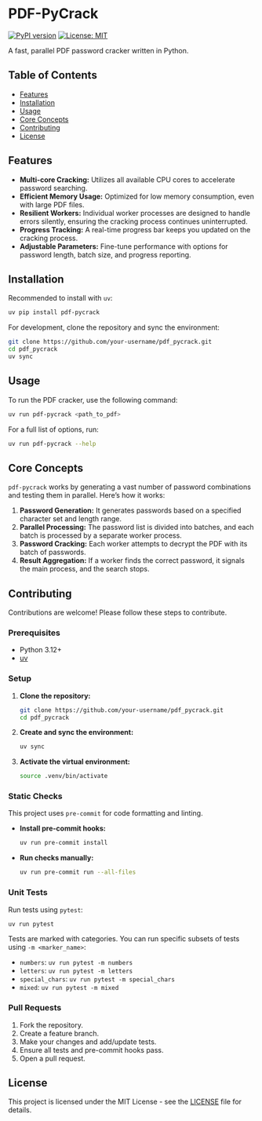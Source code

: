 # PDF-PyCrack

[![PyPI version](https://badge.fury.io/py/pdf-pycrack.svg)](https://badge.fury.io/py/pdf-pycrack)
[![License: MIT](https://img.shields.io/badge/License-MIT-yellow.svg)](https://opensource.org/licenses/MIT)

A fast, parallel PDF password cracker written in Python.

## Table of Contents

- [Features](#features)
- [Installation](#installation)
- [Usage](#usage)
- [Core Concepts](#core-concepts)
- [Contributing](#contributing)
- [License](#license)

## Features

-   **Multi-core Cracking:** Utilizes all available CPU cores to accelerate password searching.
-   **Efficient Memory Usage:** Optimized for low memory consumption, even with large PDF files.
-   **Resilient Workers:** Individual worker processes are designed to handle errors silently, ensuring the cracking process continues uninterrupted.
-   **Progress Tracking:** A real-time progress bar keeps you updated on the cracking process.
-   **Adjustable Parameters:** Fine-tune performance with options for password length, batch size, and progress reporting.

## Installation

Recommended to install with `uv`:

```bash
uv pip install pdf-pycrack
```

For development, clone the repository and sync the environment:

```bash
git clone https://github.com/your-username/pdf_pycrack.git
cd pdf_pycrack
uv sync
```

## Usage

To run the PDF cracker, use the following command:

```bash
uv run pdf-pycrack <path_to_pdf>
```

For a full list of options, run:

```bash
uv run pdf-pycrack --help
```

## Core Concepts

`pdf-pycrack` works by generating a vast number of password combinations and testing them in parallel. Here’s how it works:

1.  **Password Generation:** It generates passwords based on a specified character set and length range.
2.  **Parallel Processing:** The password list is divided into batches, and each batch is processed by a separate worker process.
3.  **Password Cracking:** Each worker attempts to decrypt the PDF with its batch of passwords.
4.  **Result Aggregation:** If a worker finds the correct password, it signals the main process, and the search stops.

## Contributing

Contributions are welcome! Please follow these steps to contribute.

### Prerequisites

- Python 3.12+
- [uv](https://docs.astral.sh/uv/)

### Setup

1.  **Clone the repository:**
    ```bash
    git clone https://github.com/your-username/pdf_pycrack.git
    cd pdf_pycrack
    ```
2.  **Create and sync the environment:**
    ```bash
    uv sync
    ```
3.  **Activate the virtual environment:**
    ```bash
    source .venv/bin/activate
    ```

### Static Checks

This project uses `pre-commit` for code formatting and linting.

-   **Install pre-commit hooks:**
    ```bash
    uv run pre-commit install
    ```
-   **Run checks manually:**
    ```bash
    uv run pre-commit run --all-files
    ```

### Unit Tests

Run tests using `pytest`:

```bash
uv run pytest
```

Tests are marked with categories. You can run specific subsets of tests using `-m <marker_name>`:

-   `numbers`: `uv run pytest -m numbers`
-   `letters`: `uv run pytest -m letters`
-   `special_chars`: `uv run pytest -m special_chars`
-   `mixed`: `uv run pytest -m mixed`

### Pull Requests

1.  Fork the repository.
2.  Create a feature branch.
3.  Make your changes and add/update tests.
4.  Ensure all tests and pre-commit hooks pass.
5.  Open a pull request.

## License

This project is licensed under the MIT License - see the [LICENSE](LICENSE) file for details.
